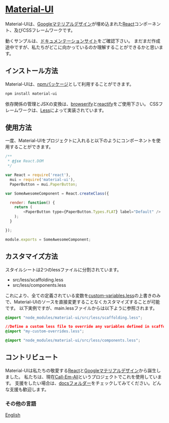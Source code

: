 # [Material-UI](http://callemall.github.io/material-ui/)

Material-UIは、[Googleマテリアルデザイン](https://www.google.com/design/spec/material-design/introduction.html)が埋め込まれた[React](http://facebook.github.io/react/)コンポーネント、及びCSSフレームワークです。

動くサンプルは、[ドキュメンテーションサイト](http://www.material-ui.com/)をご確認下さい。
まだまだ作成途中ですが、私たちがどこに向かっているのか理解することができるかと思います。

## インストール方法

Material-UIは、[npmパッケージ](https://www.npmjs.org/package/material-ui)として利用することができます。
```sh
npm install material-ui
```

依存関係の管理とJSXの変換は、[browserify](http://browserify.org/)と[reactify](https://github.com/andreypopp/reactify)をご使用下さい。
CSSフレームワークは、[Less](http://lesscss.org/)によって実装されています。


## 使用方法

一度、Material-UIをプロジェクトに入れると以下のようにコンポーネントを使用することができます。
```js
/**
 * @jsx React.DOM
 */

var React = require('react'),
  mui = require('material-ui'),
  PaperButton = mui.PaperButton;

var SomeAwesomeComponent = React.createClass({

  render: function() {
    return (
    	<PaperButton type={PaperButton.Types.FLAT} label="Default" />
    );
  }

});

module.exports = SomeAwesomeComponent;
```

## カスタマイズ方法

スタイルシートは2つのlessファイルに分割されています。
* src/less/scaffolding.less
* src/less/components.less

これにより、全ての定義されている変数を[custom-variables.less](https://github.com/callemall/material-ui/blob/master/src/less/variables/custom-variables.less)の上書きのみで、Material-UIのソースを直接変更することなくカスタマイズすることが可能です。
以下実例ですが、main.lessファイルからは以下ように参照されます。
```css
@import "node_modules/material-ui/src/less/scaffolding.less";

//Define a custom less file to override any variables defined in scaffolding.less
@import "my-custom-overrides.less";

@import "node_modules/material-ui/src/less/components.less";
```

## コントリビュート
Material-UIは私たちの敬愛する[React](http://facebook.github.io/react/)と[Googleマテリアルデザイン](http://www.material-ui.com/)から誕生しました。
私たちは、現在[Call-Em-All](https://www.call-em-all.com/)というプロジェクトでこれを使用しています。
支援をしたい場合は、[docsフォルダー](https://github.com/callemall/material-ui/tree/master/docs)をチェックしてみてください。どんな支援も歓迎します。

### その他の言語

[English](https://github.com/callemall/material-ui)